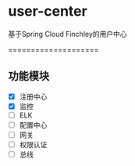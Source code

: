 # user-center
基于Spring Cloud Finchley的用户中心


====================
## 功能模块
* [x] 注册中心
* [x] 监控
* [ ] ELK
* [ ] 配置中心
* [ ] 网关
* [ ] 权限认证
* [ ] 总线